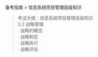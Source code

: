 备考指南 > 信息系统项目管理高级知识

> 考试大纲：信息系统项目管理高级知识  
> 3.2 战略管理   
> · 战略的概念   
> · 战略制定   
> · 战略执行   
> · 战略评估  
>





